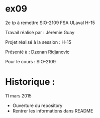 ﻿# ex09

2e tp à remettre SIO-2109 FSA ULaval H-15

Travail réalisé par : Jérémie Guay

Projet réalisé à la session : H-15

Présenté à : Dzenan Ridjanovic

Pour le cours : SIO-2109 


# Historique :

11 mars 2015
- Ouverture du repository
- Rentrer les informations dans README

